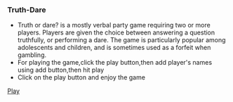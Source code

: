 ### Truth-Dare

- Truth or dare? is a mostly verbal party game requiring two or more players. Players are given the choice between answering a question truthfully, or performing a dare. The game is particularly popular among adolescents and children, and is sometimes used as a forfeit when gambling.
- For playing the game,click the play button,then add player's names using add button,then hit play
- Click on the play button and enjoy the game

<a href="https://aj-ninja007.github.io/Truth-Dare/">Play</a>
